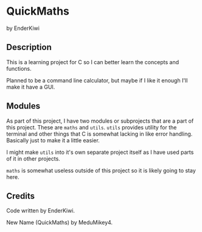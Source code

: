 # QuickMaths

by EnderKiwi

## Description

This is a learning project for C so I can better learn the concepts and functions.

Planned to be a command line calculator, but maybe if I like it enough I'll make it have a GUI.

## Modules

As part of this project, I have two modules or subprojects that are a part of this project. These are `maths` and `utils`. `utils` provides utility for the terminal and other things that C is somewhat lacking in like error handling. Basically just to make it a little easier.

I might make `utils` into it's own separate project itself as I have used parts of it in other projects.

`maths` is somewhat useless outside of this project so it is likely going to stay here.

## Credits

Code written by EnderKiwi.

New Name (QuickMaths) by MeduMikey4.

